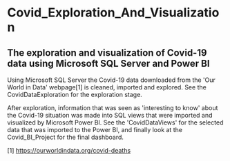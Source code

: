 # Covid_Exploration_And_Visualization

## The exploration and visualization of Covid-19 data using Microsoft SQL Server and Power BI

Using Microsoft SQL Server the Covid-19 data downloaded from the 'Our World in Data'
webpage[1] is cleaned, imported and explored. See the CovidDataExploration for the exploration stage.

After exploration, information that was seen as 'interesting to know' about the Covid-19
situation was made into SQL views that were imported and visualized by Microsoft Power BI.
See the 'CovidDataViews' for the selected data that was imported to the Power BI, and finally
look at the Covid_BI_Project for the final dashboard.


[1] https://ourworldindata.org/covid-deaths

